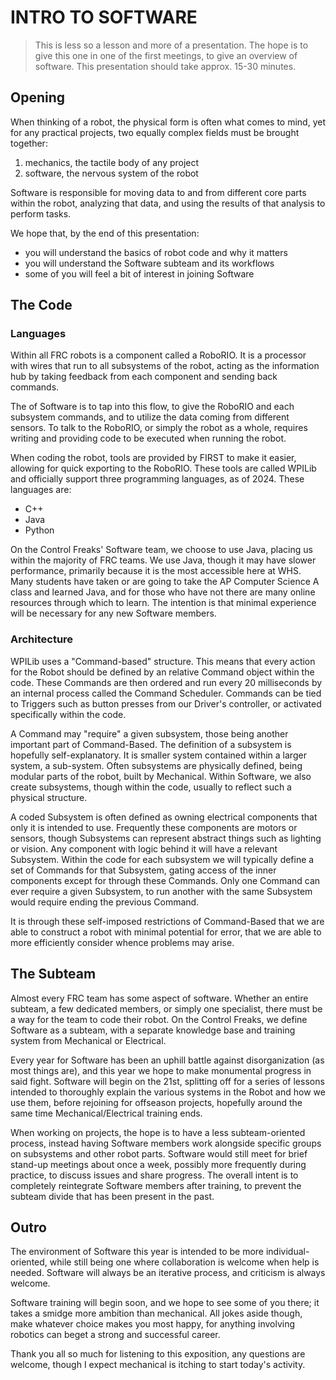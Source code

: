 # INTRO TO SOFTWARE

> This is less so a lesson and more of a presentation. The hope is to give this one in one of the first meetings, to give an overview of software. This presentation should take approx. 15-30 minutes.

## Opening

When thinking of a robot, the physical form is often what comes to mind, yet for any practical projects, two equally complex fields must be brought together:

1. mechanics, the tactile body of any project
2. software, the nervous system of the robot

Software is responsible for moving data to and from different core parts within the robot, analyzing that data, and using the results of that analysis to perform tasks.

We hope that, by the end of this presentation:
- you will understand the basics of robot code and why it matters
- you will understand the Software subteam and its workflows
- some of you will feel a bit of interest in joining Software

## The Code

### Languages

Within all FRC robots is a component called a RoboRIO. It is a processor with wires that run to all subsystems of the robot, acting as the information hub by taking feedback from each component and sending back commands. 

The of Software is to tap into this flow, to give the RoboRIO and  each subsystem commands, and to utilize the data coming from different sensors. To talk to the RoboRIO, or simply the robot as a whole, requires writing and providing code to be executed when running the robot.

When coding the robot, tools are provided by FIRST to make it easier, allowing for quick exporting to the RoboRIO. These tools are called WPILib and officially support three programming languages, as of 2024. These languages are:

- C++
- Java
- Python

On the Control Freaks' Software team, we choose to use Java, placing us within the majority of FRC teams. We use Java, though it may have slower performance, primarily because it is the most accessible here at WHS. Many students have taken or are going to take the AP Computer Science A class and learned Java, and for those who have not there are many online resources through which to learn. The intention is that minimal experience will be necessary for any new Software members.

### Architecture

WPILib uses a "Command-based" structure. This means that every action for the Robot should be defined by an relative Command object within the code. These Commands are then ordered and run every 20 milliseconds by an internal process called the Command Scheduler. Commands can be tied to Triggers such as button presses from our Driver's controller, or activated specifically within the code.

A Command may "require" a given subsystem, those being another important part of Command-Based. The definition of a subsystem is hopefully self-explanatory. It is smaller system contained within a larger system, a sub-system. Often subsystems are physically defined, being modular parts of the robot, built by Mechanical. Within Software, we also create subsystems, though within the code, usually to reflect such a physical structure.

A coded Subsystem is often defined as owning electrical components that only it is intended to use. Frequently these components are motors or sensors, though Subsystems can represent abstract things such as lighting or vision. Any component with logic behind it will have a relevant Subsystem. Within the code for each subsystem we will typically define a set of Commands for that Subsystem, gating access of the inner components except for through these Commands. Only one Command can ever require a given Subsystem, to run another with the same Subsystem would require ending the previous Command. 

It is through these self-imposed restrictions of Command-Based that we are able to construct a robot with minimal potential for error, that we are able to more efficiently consider whence problems may arise.

## The Subteam

Almost every FRC team has some aspect of software. Whether an entire subteam, a few dedicated members, or simply one specialist, there must be a way for the team to code their robot. On the Control Freaks, we define Software as a subteam, with a separate knowledge base and training system from Mechanical or Electrical.

Every year for Software has been an uphill battle against disorganization (as most things are), and this year we hope to make monumental progress in said fight. Software will begin on the 21st, splitting off for a series of lessons intended to thoroughly explain the various systems in the Robot and how we use them, before rejoining for  offseason projects, hopefully around the same time Mechanical/Electrical training ends.

When working on projects, the hope is to have a less subteam-oriented process, instead having Software members work alongside specific groups on subsystems and other robot parts. Software would still meet for brief stand-up meetings about once  a week, possibly more frequently during practice, to discuss issues and share progress. The overall intent is to completely reintegrate Software members after training, to prevent the subteam divide that has been present in the past.

## Outro

The environment of Software this year is intended to be more individual-oriented, while still being one where collaboration is welcome when help is needed. Software will always be an iterative process, and criticism is always welcome.

Software training will begin soon, and we hope to see some of you there; it takes a smidge more ambition than mechanical. All jokes aside though, make whatever choice makes you most happy, for anything involving robotics can beget a strong and successful career.

Thank you all so much for listening to this exposition, any questions are welcome, though I expect mechanical is itching to start today's activity.
